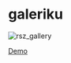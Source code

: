 # galeriku

![rsz_gallery](https://user-images.githubusercontent.com/14862922/94514750-2f580600-024c-11eb-9fb7-9caa6771bca9.png)

<a href="https://onydarrel.github.io/galeriku/" target="_blank">Demo</a>
